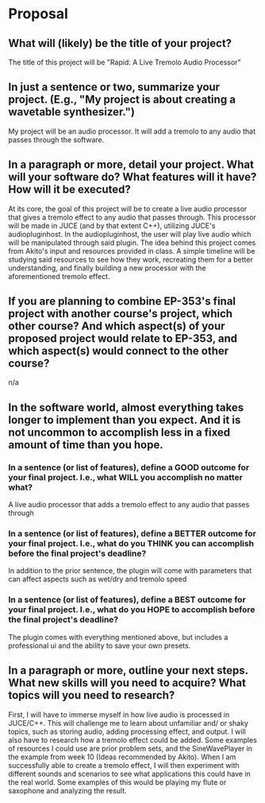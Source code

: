 # Proposal

## What will (likely) be the title of your project?

The title of this project will be "Rapid: A Live Tremolo Audio Processor"

## In just a sentence or two, summarize your project. (E.g., "My project is about creating a wavetable synthesizer.")

My project will be an audio processor. It will add a tremolo to any audio that passes through the software. 

## In a paragraph or more, detail your project. What will your software do? What features will it have? How will it be executed?

At its core, the goal of this project will be to create a live audio processor that gives a tremolo effect to any audio that passes through. This processor will be made in JUCE (and by that extent C++), utilizing JUCE's audiopluginhost. In the audiopluginhost, the user will play live audio which will be manipulated through said plugin. The idea behind this project comes from Akito's input and resources provided in class. A simple timeline will be studying said resources to see how they work, recreating them for a better understanding, and finally building a new processor with the aforementioned tremolo effect. 

## If you are planning to combine EP-353's final project with another course's project, which other course? And which aspect(s) of your proposed project would relate to EP-353, and which aspect(s) would connect to the other course?

n/a

## In the software world, almost everything takes longer to implement than you expect. And it is not uncommon to accomplish less in a fixed amount of time than you hope.

### In a sentence (or list of features), define a GOOD outcome for your final project. I.e., what WILL you accomplish no matter what?

A live audio processor that adds a tremolo effect to any audio that passes through 

### In a sentence (or list of features), define a BETTER outcome for your final project. I.e., what do you THINK you can accomplish before the final project's deadline?

In addition to the prior sentence, the plugin will come with parameters that can affect aspects such as wet/dry and tremolo speed

### In a sentence (or list of features), define a BEST outcome for your final project. I.e., what do you HOPE to accomplish before the final project's deadline?

The plugin comes with everything mentioned above, but includes a professional ui and the ability to save your own presets.

## In a paragraph or more, outline your next steps. What new skills will you need to acquire? What topics will you need to research?

First, I will have to immerse myself in how live audio is processed in JUCE/C++. This will challenge me to learn about unfamiliar and/ or shaky topics, such as storing audio, adding  processing effect, and output. I will also have to research how a tremolo effect could be added. Some examples of resources I could use are prior problem sets, and the SineWavePlayer in the example from week 10 (Ideas recommended by Akito).  When I am successfully able to create a tremolo effect, I will then experiment with different sounds and scenarios to see what applications this could have in the real world. Some examples of this would be playing my flute or saxophone and analyzing the result. 
